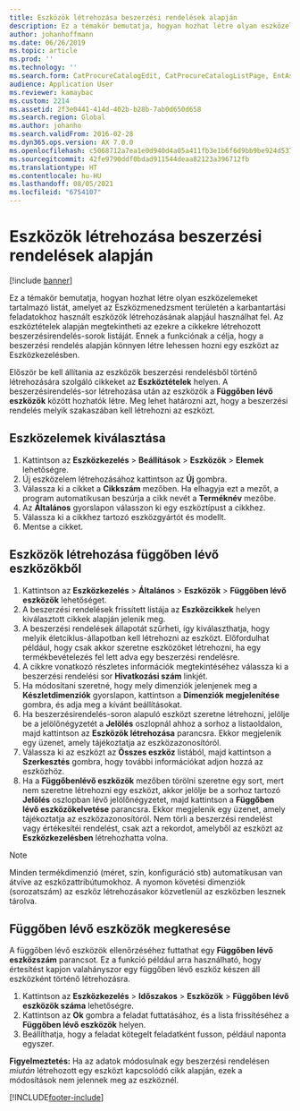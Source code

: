 ```yaml
---
title: Eszközök létrehozása beszerzési rendelések alapján
description: Ez a témakör bemutatja, hogyan hozhat létre olyan eszközelemeket tartalmazó listát, amelyet az Eszközmenedzsment területén a karbantartási feladatokhoz használt eszközök létrehozásának alapjául használhat fel.
author: johanhoffmann
ms.date: 06/26/2019
ms.topic: article
ms.prod: ''
ms.technology: ''
ms.search.form: CatProcureCatalogEdit, CatProcureCatalogListPage, EntAssetObjectItem, EntAssetPendingAssets
audience: Application User
ms.reviewer: kamaybac
ms.custom: 2214
ms.assetid: 2f3e0441-414d-402b-b28b-7ab0d650d658
ms.search.region: Global
ms.author: johanho
ms.search.validFrom: 2016-02-28
ms.dyn365.ops.version: AX 7.0.0
ms.openlocfilehash: c5068712a7ea1e0d940d4a05a411fb3e1b6f6d9bb9be924d5375b16676561ea1
ms.sourcegitcommit: 42fe9790ddf0bdad911544deaa82123a396712fb
ms.translationtype: HT
ms.contentlocale: hu-HU
ms.lasthandoff: 08/05/2021
ms.locfileid: "6754107"
---
```

# <a name="create-assets-based-on-purchase-orders"></a>Eszközök létrehozása beszerzési rendelések alapján

[!include [banner](../../includes/banner.md)]

 

Ez a témakör bemutatja, hogyan hozhat létre olyan eszközelemeket tartalmazó listát, amelyet az Eszközmenedzsment területén a karbantartási feladatokhoz használt eszközök létrehozásának alapjául használhat fel. Az eszköztételek alapján megtekintheti az ezekre a cikkekre létrehozott beszerzésirendelés-sorok listáját. Ennek a funkciónak a célja, hogy a beszerzési rendelés alapján könnyen létre lehessen hozni egy eszközt az Eszközkezelésben.

Először be kell állítania az eszközök beszerzési rendelésből történő létrehozására szolgáló cikkeket az **Eszköztételek** helyen. A beszerzésirendelés-sor létrehozása után az eszközök a **Függőben lévő eszközök** között hozhatók létre. Meg lehet határozni azt, hogy a beszerzési rendelés melyik szakaszában kell létrehozni az eszközt.


## <a name="select-asset-items"></a>Eszközelemek kiválasztása

1. Kattintson az **Eszközkezelés** > **Beállítások** > **Eszközök** > **Elemek** lehetőségre.
2. Új eszközelem létrehozásához kattintson az **Új** gombra.
3. Válassza ki a cikket a **Cikkszám** mezőben. Ha elhagyja ezt a mezőt, a program automatikusan beszúrja a cikk nevét a **Terméknév** mezőbe.
4. Az **Általános** gyorslapon válasszon ki egy eszköztípust a cikkhez.
5. Válassza ki a cikkhez tartozó eszközgyártót és modellt.
6. Mentse a cikket.


## <a name="create-assets-from-pending-assets"></a>Eszközök létrehozása függőben lévő eszközökből

1. Kattintson az **Eszközkezelés** > **Általános** > **Eszközök** > **Függőben lévő eszközök** lehetőséget.
2. A beszerzési rendelések frissített listája az **Eszközcikkek** helyen kiválasztott cikkek alapján jelenik meg.
3. A beszerzési rendelések állapotát szűrheti, így kiválaszthatja, hogy melyik életciklus-állapotban kell létrehozni az eszközt. Előfordulhat például, hogy csak akkor szeretne eszközöket létrehozni, ha egy termékbevételezés fel lett adva egy beszerzési rendelésre.
4. A cikkre vonatkozó részletes információk megtekintéséhez válassza ki a beszerzési rendelési sor **Hivatkozási szám** linkjét.
5. Ha módosítani szeretné, hogy mely dimenziók jelenjenek meg a **Készletdimenziók** gyorslapon, kattintson a **Dimenziók megjelenítése** gombra, és adja meg a kívánt beállításokat.
6. Ha beszerzésirendelés-soron alapuló eszközt szeretne létrehozni, jelölje be a jelölőnégyzetét a **Jelölés** oszlopnál ahhoz a sorhoz a listaoldalon, majd kattintson az **Eszközök létrehozása** parancsra. Ekkor megjelenik egy üzenet, amely tájékoztatja az eszközazonosítóról.
7. Válassza ki az eszközt az **Összes eszköz** listából, majd kattintson a **Szerkesztés** gombra, hogy további információkat adjon hozzá az eszközhöz.
8. Ha a **Függőbenlévő eszközök** mezőben törölni szeretne egy sort, mert nem szeretne létrehozni egy eszközt, akkor jelölje be a sorhoz tartozó **Jelölés** oszlopban lévő jelölőnégyzetet, majd kattintson a **Függőben lévő eszközökelvetése** parancsra. Ekkor megjelenik egy üzenet, amely tájékoztatja az eszközazonosítóról. Nem törli a beszerzési rendelést vagy értékesítéi rendelést, csak azt a rekordot, amelyből az eszközt az **Eszközkezelésben** létrehozhatta volna.

>[!NOTE]
>Minden termékdimenzió (méret, szín, konfiguráció stb) automatikusan van átvíve az eszközattribútumokhoz. A nyomon követési dimenziók (sorozatszám) az eszköz létrehozásakor közvetlenül az eszközben lesznek tárolva.


## <a name="find-pending-assets"></a>Függőben lévő eszközök megkeresése

A függőben lévő eszközök ellenőrzéséhez futtathat egy **Függőben lévő eszközszám** parancsot. Ez a funkció például arra használható, hogy értesítést kapjon valahányszor egy függőben lévő eszköz készen áll eszközként történő létrehozásra.

1. Kattintson az **Eszközkezelés** > **Időszakos** > **Eszközök** > **Függőben lévő eszközök száma** lehetőségre.
2. Kattintson az **Ok** gombra a feladat futtatásához, és a lista frissítéséhez a **Függőben lévő eszközök** helyen.
3. Beállíthatja, hogy a feladat kötegelt feladatként fusson, például naponta egyszer.

**Figyelmeztetés:** Ha az adatok módosulnak egy beszerzési rendelésen *miután* létrehozott egy eszközt kapcsolódó cikk alapján, ezek a módosítások nem jelennek meg az eszköznél.


[!INCLUDE[footer-include](../../../includes/footer-banner.md)]